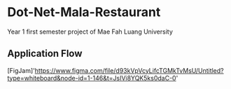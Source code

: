 # Dot-Net-Mala-Restaurant
Year 1 first semester project of Mae Fah Luang University

## Application Flow
[FigJam]'https://www.figma.com/file/d93kVpVcyLifcTGMkTvMsU/Untitled?type=whiteboard&node-id=1-146&t=JsIVi8YQK5ks0daC-0'
